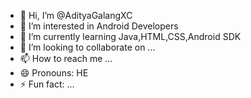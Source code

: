 - 👋 Hi, I’m @AdityaGalangXC
- 👀 I’m interested in Android Developers
- 🌱 I’m currently learning Java,HTML,CSS,Android SDK
- 💞️ I’m looking to collaborate on ...
- 📫 How to reach me ...
- 😄 Pronouns: HE
- ⚡ Fun fact: ...
